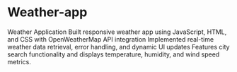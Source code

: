 # Weather-app
Weather Application  Built responsive weather app using JavaScript, HTML, and CSS with OpenWeatherMap API integration Implemented real-time weather data retrieval, error handling, and dynamic UI updates Features city search functionality and displays temperature, humidity, and wind speed metrics.
